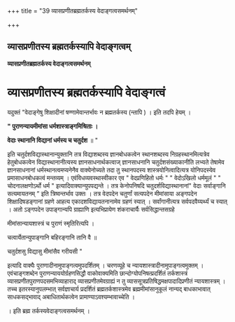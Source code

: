 +++
title = "39 व्यासप्रणीतब्रह्मतर्कस्य वेदाङ्गत्वसमर्थनम्"

+++


## व्यासप्रणीतस्य ब्रह्मतर्कस्यापि वेदाङ्गत्वम्

**व्यासप्रणीतब्रह्मतर्कस्य वेदाङ्गत्वसमर्थनम्**

# व्यासप्रणीतस्य ब्रह्मतर्कस्यापि वेदाङ्गत्वं 

यदुक्तं "वेदाङ्गेषु शिक्षादीनां षण्णामेवान्तर्भावः न ब्रह्मतर्कस्य (न्तापि ) । इति तदपि हेयम् ।

**" पुराणन्यायमीमांसा धर्मशास्त्राङ्गमिश्रिताः ।**

**वेदाः स्थानानि विद्यानां धर्मस्य च चतुर्दश** ॥ "

इति चतुर्दशविद्यास्थानान्युक्तानि तत्र विद्याशब्दस्य ज्ञानबोधकत्वेन स्थानशब्दस्य निग्रहस्थानमित्यत्रेव हेतुबोधकत्वेन विद्यास्थानानीत्यस्य ज्ञानसाधनार्थकत्वाज् ज्ञानसाधनानि चतुर्दशसंख्याकानीति लभ्यते तेषामेव ज्ञानसाधनानां धर्मस्थानत्वमप्यनेनैव वाक्येनोच्यते तदा तु स्थानपदस्य शास्त्रयोनित्वादित्यत्र योनिपदस्येव प्रमासाधनबोधकत्वं मन्तव्यम् । एवंविधव्यवस्थास्वीकार एव " वेदप्रणिहितो धर्मः " " वेदोऽखिलो धर्ममूलं " " चोदनालक्षणोऽर्थो धर्म " इत्यादिवाक्यान्युपपद्यन्ते । तत्र केनोपनिषदि चतुदर्शविद्यास्थानानां" वेदाः सर्वाङ्गानि सत्यमायतनम् ” इति त्रिष्वन्तर्भाव उक्तः । तत्र वेदपदेन चतुर्णां सत्यपदेन मीमांसाया अङ्गपदेन शिक्षादिषडङ्गानां ग्रहणे आहत्य एकादशविद्यायतनानामेव ग्रहणं स्यात् । सर्वांगानीत्यत्र सर्वपदवैय्यर्थ्यं च स्यात् । अतो ऽङ्गपदेन उपाङ्गान्यपि ग्राह्याणि इत्यभिप्रायेण शंकराचार्यैः सर्वसिद्धान्तसग्रहे

मीमांसान्यायशास्त्रं च पुराणं स्मृतिरित्यपि ।

चत्वार्येतान्युपाङ्गानि बहिरङ्गानि तानि वै ॥

चतुर्दशसु विद्यासु मीमांसैव गरीयसी "

इत्यादि वाक्यैः पुराणादीनामुपाङ्गत्वमुपदर्शितम् । चरणव्यूहे च न्यायशास्त्रादीनामुपाङ्गत्वमुक्तम् । एवंचाङ्गशब्देन पुराणन्याययोर्ग्रहणसिद्धौ वाकोवाक्यमिति छान्दोग्योपनिषत्प्रदर्शितं तर्कशास्त्रं व्यासप्रणीतपुराणपदसमभिव्याहाराद् व्यासप्रणीतमेवग्राह्यं न तु व्याससूत्रप्रतिषिद्धमक्षपादादिप्रणीतं न्यायशास्त्रम् । तच्च इतरस्यानुपलम्भात् सर्वज्ञाचार्य प्रदर्शितं ब्रह्मतर्कशास्त्रमेव ब्रह्ममीमांसानुकूलं नान्यद् बाधकाभावात् साधकसद्भावाद् अबाधितार्थकत्वेन प्रामाण्याऽवश्यम्भावाच्चेति ।

। इति ब्रह्म तर्कस्यवेदाङ्गत्वसमर्थनम् ।


